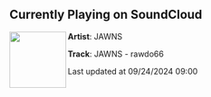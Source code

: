 ## Currently Playing on SoundCloud

[<img align="left" width="100" src="https://i1.sndcdn.com/artworks-AmeHXgEY5de0MFIa-0uLrZw-t500x500.jpg">](https://soundcloud.com/sablevalley/rawdo66?in=longjawns/sets/jawns-dogwater-ep-sable-valley)

**Artist**: JAWNS 

**Track**: JAWNS - rawdo66

Last updated at 09/24/2024 09:00
